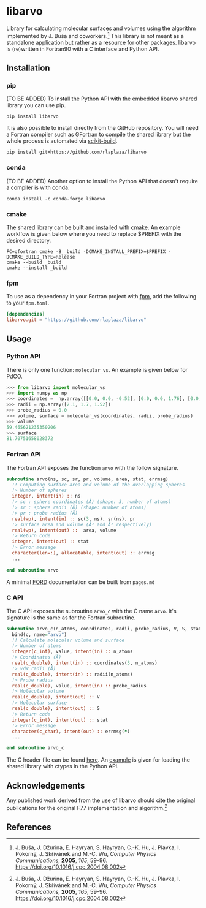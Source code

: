 # libarvo

Library for calculating molecular surfaces and volumes using the algorithm implemented by J. Buša and coworkers.[^1] This library is not meant as a standalone application but rather as a resource for other packages. libarvo is (re)written in Fortran90 with a C interface and Python API.

## Installation

### pip

(TO BE ADDED) To install the Python API with the embedded libarvo shared library you can use pip.

```shell
pip install libarvo
```

It is also possible to install directly from the GitHub repository.
You will need a Fortran compiler such as GFortran to compile the shared library but the whole process is automated via [scikit-build](https://github.com/scikit-build/scikit-build).

```shell
pip install git+https://github.com/rlaplaza/libarvo
```

### conda

(TO BE ADDED) Another option to install the Python API that doesn't require a compiler is with conda.

```shell
conda install -c conda-forge libarvo
```

### cmake

The shared library can be built and installed with cmake. An example worklfow is given below where you need to replace $PREFIX with the desired directory.

```shell
FC=gfortran cmake -B _build -DCMAKE_INSTALL_PREFIX=$PREFIX -DCMAKE_BUILD_TYPE=Release
cmake --build _build
cmake --install _build
```

### fpm

To use as a dependency in your Fortran project with [fpm](https://github.com/fortran-lang/fpm), add the following to your `fpm.toml`.

```toml
[dependencies]
libarvo.git = "https://github.com/rlaplaza/libarvo"
```

## Usage

### Python API

There is only one function: `molecular_vs`. An example is given below for PdCO.

```python
>>> from libarvo import molecular_vs
>>> import numpy as np
>>> coordinates =  np.array([[0.0, 0.0, -0.52], [0.0, 0.0, 1.76], [0.0, 0.0, 2.86]])
>>> radii = np.array([2.1, 1.7, 1.52])
>>> probe_radius = 0.0
>>> volume, surface = molecular_vs(coordinates, radii, probe_radius)
>>> volume
59.465621235350206
>>> surface
81.70751658028372
```

### Fortran API

The Fortran API exposes the function `arvo` with the follow signature.

```fortran
subroutine arvo(ns, sc, sr, pr, volume, area, stat, errmsg)
  !! Computing surface area and volume of the overlapping spheres
  !> Number of spheres
  integer, intent(in) :: ns
  !> sc : sphere coordinates (Å) (shape: 3, number of atoms)
  !> sr : sphere radii (Å) (shape: number of atoms)
  !> pr : probe radius (Å)
  real(wp), intent(in) :: sc(3, ns), sr(ns), pr
  !> surface area and volume (Å² and Å³ respectively) 
  real(wp), intent(out) ::  area, volume
  !> Return code
  integer, intent(out) :: stat
  !> Error message
  character(len=:), allocatable, intent(out) :: errmsg
  ...
  
end subroutine arvo
```

A minimal [FORD](https://github.com/Fortran-FOSS-Programmers/ford) documentation can be built from `pages.md`

### C API

The C API exposes the subroutine `arvo_c` with the C name `arvo`. It's signature is the same as for the Fortran subroutine. 

```fortran
subroutine arvo_c(n_atoms, coordinates, radii, probe_radius, V, S, stat, errmsg) &
  bind(c, name="arvo")
  !! Calculate molecular volume and surface
  !> Number of atoms
  integer(c_int), value, intent(in) :: n_atoms
  !> Coordinates (Å)
  real(c_double), intent(in) :: coordinates(3, n_atoms)
  !> vdW radii (Å)
  real(c_double), intent(in) :: radii(n_atoms)
  !> Probe radius
  real(c_double), value, intent(in) :: probe_radius
  !> Molecular volume
  real(c_double), intent(out) :: V
  !> Molecular surface
  real(c_double), intent(out) :: S
  !> Return code
  integer(c_int), intent(out) :: stat
  !> Error message
  character(c_char), intent(out) :: errmsg(*)
  ...

end subroutine arvo_c
```

The C header file can be found [here](include/arvo.h). An [example](libarvo/lib.py) is given for loading the shared library with ctypes in the Python API.

## Acknowledgements

Any published work derived from the use of libarvo should cite the original publications for the original F77 implementation and algorithm.[^1]

## References

[^1]: J. Buša, J. Džurina, E. Hayryan, S. Hayryan, C.-K. Hu, J. Plavka, I. Pokorný, J. Skřivánek and M.-C. Wu, *Computer Physics Communications*, **2005**, *165*, 59–96. https://doi.org/10.1016/j.cpc.2004.08.002


